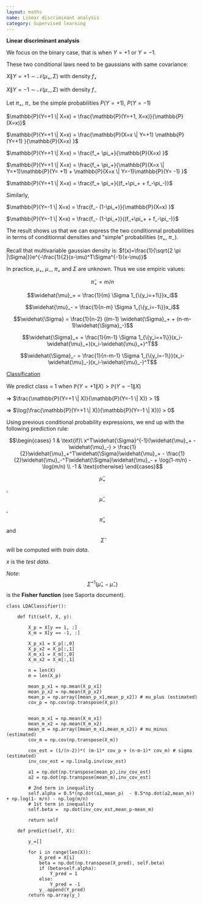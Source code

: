 ```yaml
---
layout: maths
name: Linear discriminant analysis
category: Supervised learning
---
```


**Linear discriminant analysis**

We focus on the binary case, that is when $Y=+1$ or $Y=-1$.

These two conditional laws need to be gaussians with same covariance:

$X \| Y=+1 \sim \mathcal{N}(\mu_+,\Sigma)$ with density $f_+$

$X \| Y=-1 \sim \mathcal{N}(\mu_-,\Sigma)$ with density $f_-$

Let $\pi_+$, $\pi_-$ be the simple probabilities $P(Y=+1)$, $P(Y=-1)$

$\mathbb{P}(Y=+1 \| X=x) = \frac{\mathbb{P}(Y=+1, X=x)}{\mathbb{P}(X=x)}$

$\mathbb{P}(Y=+1 \| X=x) = \frac{\mathbb{P}(X=x \| Y=+1) \mathbb{P}(Y=+1) }{\mathbb{P}(X=x) }$

$\mathbb{P}(Y=+1 \| X=x) = \frac{f_+ \pi_+}{\mathbb{P}(X=x) }$

$\mathbb{P}(Y=+1 \| X=x) = \frac{f_+ \pi_+}{\mathbb{P}(X=x \| Y=+1)\mathbb{P}(Y= +1) + \mathbb{P}(X=x \| Y=-1)\mathbb{P}(Y= -1) }$

$\mathbb{P}(Y=+1 \| X=x) = \frac{f_+ \pi_+}{(f_+\pi_+ + f_-\pi_-)}$

Similarly,

$\mathbb{P}(Y=-1 \| X=x) = \frac{f_- (1-\pi_+)}{\mathbb{P}(X=x) }$

$\mathbb{P}(Y=-1 \| X=x) = \frac{f_- (1-\pi_+)}{(f_+\pi_+ + f_-\pi_-)}$

The result shows us that we can express the two conditionnal
probabilities in terms of conditionnal densities and \"simple\"
probabilities ($\pi_+$, $\pi_-$).

Recall that multivariable gaussian density is:
$f(x)=\frac{1}{\sqrt{2 \pi |\Sigma|}}e^{-\frac{1}{2}(x-\mu)^T\Sigma^{-1}(x-\mu)}$

In practice, $\mu_+$, $\mu_-$, $\pi_+$ and $\Sigma$ are unknown. Thus we
use empiric values:

$$\widehat{\pi}_+ = m/n$$

$$\widehat{\mu}_+ = \frac{1}{m} \Sigma 1_{\{y_i=+1\}}x_i$$

$$\widehat{\mu}_- = \frac{1}{n-m} \Sigma 1_{\{y_i=-1\}}x_i$$

$$\widehat{\Sigma} = \frac{1}{n-2} ((m-1) \widehat{\Sigma}_+ + (n-m-1)\widehat{\Sigma}_-)$$

$$\widehat{\Sigma}_+ = \frac{1}{m-1} \Sigma 1_{\{y_i=+1\}}(x_i-\widehat{\mu}_+)(x_i-\widehat{\mu}_+)^T$$

$$\widehat{\Sigma}_- = \frac{1}{n-m-1} \Sigma 1_{\{y_i=-1\}}(x_i-\widehat{\mu}_-)(x_i-\widehat{\mu}_-)^T$$

<ins>Classification</ins>

We predict class = 1 when $\mathbb{P}(Y=+1 \| X) > \mathbb{P}(Y=-1 \| X)$

=\> $\frac{\mathbb{P}(Y=+1 \| X)}{\mathbb{P}(Y=-1 \| X)} > 1$

=\> $\log(\frac{\mathbb{P}(Y=+1 \| X)}{\mathbb{P}(Y=-1 \| X)}) > 0$

Using previous conditional probability expressions, we end up with the
following prediction rule:

$$\begin{cases}
      1 & \text{if}\ x^T\widehat{\Sigma}^{-1}(\widehat{\mu}_+ - \widehat{\mu}_-) > \frac{1}{2}\widehat{\mu}_+^T\widehat{\Sigma}\widehat{\mu}_+ - \frac{1}{2}\widehat{\mu}_-^T\widehat{\Sigma}\widehat{\mu}_- + \log(1-m/n) - \log(m/n) \\
      -1 & \text{otherwise}
    \end{cases}$$

$$\widehat{\mu}_{+}$$
, $$\widehat{\mu}_-$$,
 $$\widehat{\pi}_+$$ and
$$\widehat{\Sigma}$$ will be computed with *train data*.

$x$ is the *test data*.

*Note*: $$\widehat{\Sigma}^{-1}(\widehat{\mu}_+ - \widehat{\mu}_-)$$ is
the **Fisher function** (see Saporta document).


    class LDAClassifier():
        
        def fit(self, X, y):       
            
            X_p = X[y == 1, :]
            X_m = X[y == -1, :]
            
            X_p_x1 = X_p[:,0]
            X_p_x2 = X_p[:,1]
            X_m_x1 = X_m[:,0]
            X_m_x2 = X_m[:,1]
            
            n = len(X)
            m = len(X_p)
            
            mean_p_x1 = np.mean(X_p_x1)
            mean_p_x2 = np.mean(X_p_x2)
            mean_p = np.array([mean_p_x1,mean_p_x2]) # mu_plus (estimated)
            cov_p = np.cov(np.transpose(X_p))
            

            mean_m_x1 = np.mean(X_m_x1)
            mean_m_x2 = np.mean(X_m_x2)
            mean_m = np.array([mean_m_x1,mean_m_x2]) # mu_minus (estimated)
            cov_m = np.cov(np.transpose(X_m))
            
            cov_est = (1/(n-2))*( (m-1)* cov_p + (n-m-1)* cov_m) # sigma (estimated)
            inv_cov_est = np.linalg.inv(cov_est)
            
            a1 = np.dot(np.transpose(mean_p),inv_cov_est)
            a2 = np.dot(np.transpose(mean_m),inv_cov_est)
            
            # 2nd term in inequality
            self.alpha = 0.5*(np.dot(a1,mean_p)  - 0.5*np.dot(a2,mean_m)) + np.log(1- m/n) - np.log(m/n)
            # 1st term in inequality
            self.beta =  np.dot(inv_cov_est,mean_p-mean_m)
            
            return self
        
        def predict(self, X):
            
            y_=[]
            
            for i in range(len(X)):
                X_pred = X[i]
                beta = np.dot(np.transpose(X_pred), self.beta)
                if (beta>self.alpha):
                    Y_pred = 1
                else:
                    Y_pred = -1
                y_.append(Y_pred)
            return np.array(y_) 
